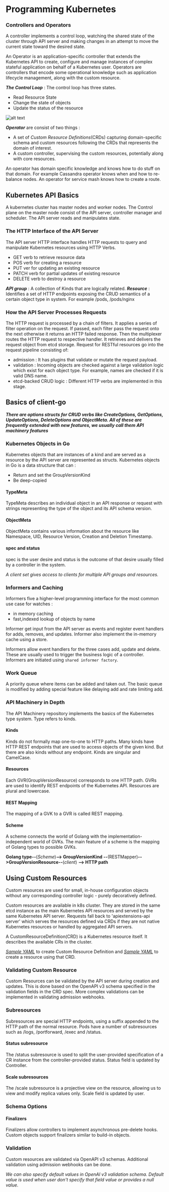 # Programming Kubernetes

### Controllers and Operators
A controller implements a control loop, watching the shared state of the cluster through
API server and making changes in an attempt to move the current state toward the desired
state.

An Operator is an application-specific controller that extends the Kubernetes API to create, configure
and manage instances of complex stateful application on behalf of a Kubernetes user.
Operators are controllers that encode some operational knowledge such as application
lifecycle management, along with the custom resource.

***The Control Loop*** : The control loop has three states.

- Read Resource State
- Change the state of objects
- Update the status of the resource

![alt text](https://github.com/Shaad7/notes/blob/master/images/k8s-control-loop.png?raw=true
"Kubernetes Controller")

***Operator*** are consist of two things :
- A set of _Custom Resource Definitions_(CRDs) capturing domain-specific schema and custom resources 
following the CRDs that represents the domain of interest.
- A custom controller, supervising the custom resources, potentially along with core resources.

An operator has domain specific knowledge and knows how to do stuff on that domain. For example Cassandra 
operator knows when and how to re-balance nodes. An operator for service mash knows how to create a route.


## Kubernetes API Basics

A kubernetes cluster has master nodes and worker nodes. The Control plane on the master node consist 
of the API server, controller manager and scheduler. The API server reads and manipulates state.

### The HTTP Interface of the API Server

The API server HTTP interface handles HTTP requests to query and manipulate Kubernetes resources using
HTTP Verbs.
- GET verb to retrieve resource data
- POS verb for creating a resource
- PUT ver for updating an existing resource
- PATCH verb for partial updates of existing resource
- DELETE verb to destroy a resource

***API group*** : A collection of Kinds that are logically related.
***Resource*** : Identifies a set of HTTP endpoints exposing the CRUD semantics of a certain object 
type in system. For example /pods, /pods/nginx

### How the API Server Processes Requests

The HTTP request is processed by a chain of filters. It applies a series of filter operation on the 
request. If passed, each filter pass the request onto the next otherwise it returns an HTTP failed response.
Then the multiplexer routes the HTTP request to respective handler. It retrieves and delivers the request
object from etcd storage. Request for RESTful resources go into the request pipeline consisting of:
- admission : It has plugins that validate or mutate the request payload.
- validation : Incoming objects are checked against a large validation logic which exist for each 
object type. For example, names are checked if it is valid DNS name.
- etcd-backed CRUD logic : Different HTTP verbs are implemented in this stage.

## Basics of client-go

***There are options structs for CRUD verbs like CreateOptions, GetOptions, UpdateOptions, DeleteOptions and
ObjectMeta. All of these are frequently extended with new features, we usually call them API
machinery features***

### Kubernetes Objects in Go

Kubernetes objects that are instances of a kind and are served as a resource by the API server 
are represented as structs. Kubernetes objects in Go is a data structure that can :
- Return and set the GroupVersionKind
- Be deep-copied

#### TypeMeta
TypeMeta describes an individual object in an API response or request with strings representing
the type of the object and its API schema version.

#### ObjectMeta
ObjectMeta contains various information about the resource like Namespace, UID, Resource Version, Creation
and Deletion Timestamp.

#### spec and status
spec is the user desire and status is the outcome of that desire usually filled by a controller in the system.


_A client set gives access to clients for multiple API groups and resources._

### Informers and Caching 

Informers five a higher-level programming interface for the most common use case for watches :
- in memory caching
- fast,indexed lookup of objects by name

Informer get input from the API server as events and register event handlers for adds, removes, and updates.
Informer also implement the in-memory cache using a store.

Informers allow event handlers for the three cases add, update and delete. These are usually used to
trigger the business logic of a controller. Informers are initiated using `shared informer factory`.

### Work Queue

A priority queue where items can be added and taken out. The basic queue is modified by adding special
feature like delaying add and rate limiting add.

### API Machinery in Depth
The API Machinery repository implements the basics of the Kubernetes type system. Type refers to kinds.

#### Kinds
Kinds do not formally map one-to-one to HTTP paths. Many kinds have HTTP REST endpoints that are used to 
access objects of the given kind. But there are also kinds without any endpoint. Kinds are singular and 
CamelCase.

#### Resources
Each GVR(GroupVersionResource) corresponds to one HTTP path. GVRs are used to identify REST endpoints of the
Kubernetes API. Resources are plural and lowercase.

#### REST Mapping
The mapping of a GVK to a GVR is called REST mapping.

#### Scheme
A scheme connects the world of Golang with the implementation-independent world of GVKs. The main
feature of a scheme is the mapping of Golang types to possible GVKs.

**Golang type--**(_Scheme_)**--> GroupVersionKind --**(RESTMapper)**-->GroupVersionResource--**(_client_) 
**--> HTTP path**

## Using Custom Resources

Custom resources are used for small, in-house configuration objects without any corresponding controller
logic - purely decoratively defined.

Custom resources are available in k8s cluster. They are stored in the same etcd instance as the main
Kubernetes API resources and served by the same Kubernetes API server. Requests fall back to 'apiextensions-api
server' which serves the resources defined via CRDs if they are not native Kubernetes resources or handled
by aggregated API servers.

A CustomResourceDefinition(CRD) is a Kubernetes resource itself. It describes the available CRs in the
cluster.

[_Sample YAML_](https://github.com/Shaad7/notes/blob/master/sample-yaml/resource-definiton.yaml)
to create Custom Resource Definition and [_Sample YAML_](https://github.com/Shaad7/notes/blob/master/sample-yaml/resource-definiton.yaml) to create a resource using that CRD.

### Validating Custom Resource

Custom Resources can be validated by the API server during creation and updates. This is done based on the
OpenAPI v3 schema specified in the validation fields in the CRD spec. More complex validations can be 
implemented in validating admission webhooks.

### Subresources

Subresources are special HTTP endpoints, using a suffix appended to the HTTP path of the normal resource.
Pods have a number of subresources such as /logs, /portforward, /exec and /status.

#### Status subresource
The /status subresource is used to split the user-provided specification of a CR instance from the 
controller-provided status. Status field is updated by Controller.

#### Scale subresources
The /scale subresource is a projective view on the resource, allowing us to view and modify replica
values only. Scale field is updated by user.

### Schema Options

#### Finalizers
Finalizers allow controllers to implement asynchronous pre-delete hooks. Custom objects support finalizers
similar to build-in objects.

### Validation
Custom resources are validated via OpenAPI v3 schemas. Additional validation using admission webhooks can
be done.

_We can also specify default values in OpenAI v3 validation schema. Default value is used when user don't
specify that field value or provides a null value._
